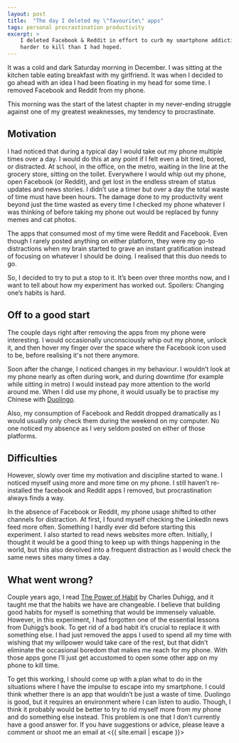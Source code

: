 ```yaml
---
layout: post
title:  "The day I deleted my \"favourite\" apps"
tags: personal procrastination productivity
excerpt: >
    I deleted Facebook & Reddit in effort to curb my smartphone addiction. However, the habit turned out to be musch
    harder to kill than I had hoped.
---
```


It was a cold and dark Saturday morning in December. I was sitting at the kitchen table eating breakfast with my
girlfriend. It was when I decided to go ahead with an idea I had been floating in my head for some time. I removed
Facebook and Reddit from my phone.

This morning was the start of the latest chapter in my never-ending struggle against one of my greatest weaknesses, my tendency to
procrastinate.

## Motivation

I had noticed that during a typical day I would take out my phone multiple times over a day. I would do this at any
point if I felt even a bit tired, bored, or distracted. At school, in the office, on the metro, waiting in the line at
the grocery store, sitting on the toilet. Everywhere I would whip out my phone, open Facebook (or Reddit), and get lost
in the endless stream of status updates and news stories. I didn’t use a timer but over a day the total waste of time
must have been hours. The damage done to my productivity went beyond just the time wasted as every time I checked my
phone whatever I was thinking of before taking my phone out would be replaced by funny memes and cat photos.

The apps that consumed most of my time were Reddit and Facebook. Even though I rarely posted anything on either platform,
they were my go-to distractions when my brain started to grave an instant gratification instead of focusing on whatever
I should be doing. I realised that this duo needs to go.

So, I decided to try to put a stop to it. It’s been over three months now, and I want to tell about how my experiment
has worked out. Spoilers: Changing one’s habits is hard.

## Off to a good start

The couple days right after removing the apps from my phone were interesting. I would occasionally unconsciously whip
out my phone, unlock it, and then hover my finger over the space where the Facebook icon used to be, before realising
it's not there anymore.

Soon after the change, I noticed changes in my behaviour. I wouldn’t look at my phone nearly as often during work, and
during downtime (for example while sitting in metro) I would instead pay more attention to the world around me. When I
did use my phone, it would usually be to practise my Chinese with [Duolingo][duolingo].

Also, my consumption of Facebook and Reddit dropped dramatically as I would usually only check them during the weekend
on my computer. No one noticed my absence as I very seldom posted on either of those platforms.

## Difficulties

However, slowly over time my motivation and discipline started to wane. I noticed myself using more and more time on my
phone. I still haven’t re-installed the facebook and Reddit apps I removed, but procrastination always finds a way.

In the absence of Facebook or Reddit, my phone usage shifted to other channels for distraction. At first, I found myself
checking the LinkedIn news feed more often. Something I hardly ever did before starting this experiment. I also started
to read news websites more often. Initially, I thought it would be a good thing to keep up with things happening in the
world, but this also devolved into a frequent distraction as I would check the same news sites many times a day.

## What went wrong?

Couple years ago, I read [The Power of Habit][powerofhabit] by Charles Duhigg, and it taught me that the habits we have are changeable.
I believe that building good habits for myself is something that would be immensely valuable. However, in this
experiment, I had forgotten one of the essential lessons from Duhigg’s book. To get rid of a bad habit it’s
crucial to replace it with something else. I had just removed the apps I used to spend all my time with wishing that
my willpower would take care of the rest, but that didn’t eliminate the occasional boredom that makes me reach for my
phone. With those apps gone I’ll just get accustomed to open some other app on my phone to kill time.

To get this working, I should come up with a plan what to do in the situations where I have the impulse to
escape into my smartphone. I could think whether there is an app that wouldn’t be just a waste of time. Duolingo is
good, but it requires an environment where I can listen to audio. Though, I think it probably would be better to try
to rid myself more from my phone and do something else instead. This problem is one that I don't currently have a good
answer for. If you have suggestions or advice, please leave a comment or shoot me an email at <{{ site.email | escape }}>

[duolingo]: https://www.duolingo.com/
[powerofhabit]: https://www.amazon.com/Power-Habit-What-Life-Business/dp/081298160X

